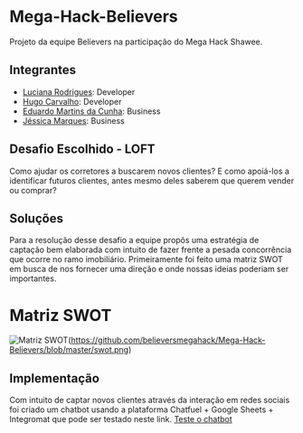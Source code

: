 # Mega-Hack-Believers
Projeto da equipe Believers na participação do Mega Hack Shawee.

## Integrantes
- [Luciana Rodrigues](https://www.linkedin.com/in/luciana-rodrigues-a8451aa3/): Developer
- [Hugo Carvalho](https://www.linkedin.com/in/hcdias): Developer
- [Eduardo Martins da Cunha](https://www.linkedin.com/in/engeduardocunha/): Business
- [Jéssica Marques](https://www.linkedin.com/in/jessica-marques-88b33b69/): Business

## Desafio Escolhido - LOFT
Como ajudar os corretores a buscarem novos clientes? E como apoiá-los a identificar futuros clientes, antes mesmo deles saberem que querem vender ou comprar?

## Soluções
Para a resolução desse desafio a equipe propôs uma estratégia de captação bem elaborada com intuito de fazer frente a pesada concorrência que ocorre no ramo imobiliário. Primeiramente foi feito uma matriz SWOT em busca de nos fornecer uma direção e onde nossas ideias poderiam ser importantes.

# Matriz SWOT
![Matriz SWOT](https://github.com/believersmegahack/Mega-Hack-Believers/blob/master/swot.png)(https://github.com/believersmegahack/Mega-Hack-Believers/blob/master/swot.png)

## Implementação
Com intuito de captar novos clientes através da interação em redes sociais foi criado um chatbot usando a plataforma Chatfuel + Google Sheets + Integromat que pode ser testado neste link. [Teste o chatbot](http://m.me/102730937979971)
